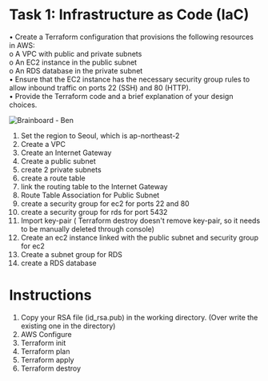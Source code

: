 # Task 1: Infrastructure as Code (IaC)
• Create a Terraform configuration that provisions the following resources in AWS:  
o A VPC with public and private subnets   
o An EC2 instance in the public subnet   
o An RDS database in the private subnet   
• Ensure that the EC2 instance has the necessary security group rules to allow inbound traffic on ports 22 (SSH) and 80 (HTTP).   
• Provide the Terraform code and a brief explanation of your design choices.

![Brainboard - Ben](https://github.com/jaekimandy/terraform_aws_sample/assets/99704906/d6b9a9b4-ae8b-4ca7-9f9f-8629a38bc6fc)



1. Set the region to Seoul, which is ap-northeast-2
2. Create a VPC
3. Create an Internet Gateway
4. Create a public subnet
5. create 2 private subnets
6. create a route table
7. link the routing table to the Internet Gateway
8. Route Table Association for Public Subnet
9. create a security group for ec2 for ports 22 and 80
11. create a security group for rds for port 5432
12. Import key-pair ( Terraform destroy doesn't remove key-pair, so it needs to be manually deleted through console)
13. Create an ec2 instance linked with the public subnet and security group for ec2
14. Create a subnet group for RDS 
15. create a RDS database

# Instructions
1. Copy your RSA file (id_rsa.pub) in the working directory. (Over write the existing one in the directory)
2. AWS Configure
3. Terraform init
4. Terraform plan
5. Terraform apply
6. Terraform destroy
   

